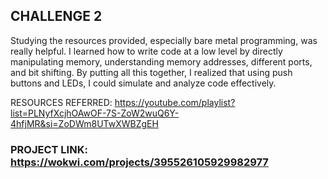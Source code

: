 
## CHALLENGE 2



Studying the resources provided, especially bare metal programming, was really helpful. 
I learned how to write code at a low level by directly manipulating memory, understanding memory addresses, different ports, and bit shifting.
By putting all this together, I realized that using push buttons and LEDs, I could simulate and analyze code effectively.
 

 RESOURCES REFERRED: https://youtube.com/playlist?list=PLNyfXcjhOAwOF-7S-ZoW2wuQ6Y-4hfjMR&si=ZoDWm8UTwXWBZgEH


 ### PROJECT LINK: https://wokwi.com/projects/395526105929982977
 
